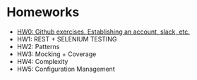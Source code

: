 # Homeworks

* [HW0: Github exercises. Establishing an account, slack, etc.](https://github.com/CSC-510/Course/blob/master/HW/HW0.md)
* HW1: REST + SELENIUM TESTING
* HW2: Patterns
* HW3: Mocking + Coverage
* HW4: Complexity
* HW5: Configuration Management
